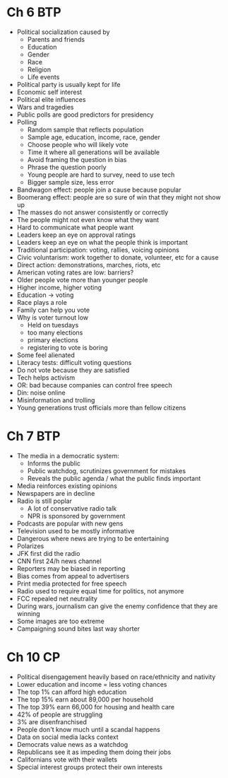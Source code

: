 # Ch 6 BTP
- Political socialization caused by
  - Parents and friends
  - Education
  - Gender
  - Race
  - Religion
  - Life events
- Political party is usually kept for life
- Economic self interest
- Political elite influences
- Wars and tragedies
- Public polls are good predictors for presidency
- Polling
  - Random sample that reflects population
  - Sample age, education, income, race, gender
  - Choose people who will likely vote
  - Time it where all generations will be available
  - Avoid framing the question in bias
  - Phrase the question poorly
  - Young people are hard to survey, need to use tech
  - Bigger sample size, less error
- Bandwagon effect: people join a cause because popular
- Boomerang effect: people are so sure of win that they might not show up
- The masses do not answer consistently or correctly
- The people might not even know what they want
- Hard to communicate what people want
- Leaders keep an eye on approval ratings
- Leaders keep an eye on what the people think is important
- Traditional participation: voting, rallies, voicing opinions
- Civic voluntarism: work together to donate, volunteer, etc for a cause
- Direct action: demonstrations, marches, riots, etc
- American voting rates are low: barriers?
- Older people vote more than younger people
- Higher income, higher voting
- Education -> voting
- Race plays a role
- Family can help you vote
- Why is voter turnout low
  - Held on tuesdays
  - too many elections
  - primary elections
  - registering to vote is boring
- Some feel alienated
- Literacy tests: difficult voting questions
- Do not vote because they are satisfied
- Tech helps activism
- OR: bad because companies can control free speech
- Din: noise online
- Misinformation and trolling
- Young generations trust officials more than fellow citizens

# Ch 7 BTP
- The media in a democratic system:
  - Informs the public
  - Public watchdog, scrutinizes government for mistakes
  - Reveals the public agenda / what the public finds important
- Media reinforces existing opinions
- Newspapers are in decline
- Radio is still poplar
  - A lot of conservative radio talk
  - NPR is sponsored by government
- Podcasts are popular with new gens
- Television used to be mostly informative
- Dangerous where news are trying to be entertaining
- Polarizes
- JFK first did the radio
- CNN first 24/h news channel
- Reporters may be biased in reporting
- Bias comes from appeal to advertisers
- Print media protected for free speech
- Radio used to require equal time for politics, not anymore
- FCC repealed net neutrality
- During wars, journalism can give the enemy confidence that they are winning
- Some images are too extreme
- Campaigning sound bites last way shorter

# Ch 10 CP
- Political disengagement heavily based on race/ethnicity and nativity
- Lower education and income = less voting chances
- The top 1% can afford high education
- The top 15% earn about 89,000 per household
- The top 39% earn 66,000 for housing and health care
- 42% of people are struggling
- 3% are disenfranchised
- People don't know much until a scandal happens
- Data on social media lacks context
- Democrats value news as a watchdog
- Republicans see it as impeding them doing their jobs
- Californians vote with their wallets
- Special interest groups protect their own interests